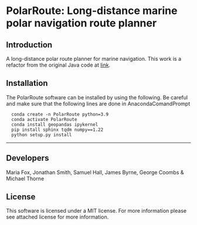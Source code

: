 # PolarRoute: Long-distance marine polar navigation route planner

## Introduction
A long-distance polar route planner for marine navigation. This work is a refactor from the original Java code at [link](https://github.com/foxm1/RoutePlanner). 


## Installation
The PolarRoute software can be installed by using the following. Be careful and make sure that the following lines are done in AnacondaComandPrompt
```
  conda create -n PolarRoute python=3.9
  conda activate PolarRoute
  conda install geopandas ipykernel
  pip install sphinx tqdm numpy==1.22
  python setup.py install
```
---
## Developers
Maria Fox, Jonathan Smith, Samuel Hall, James Byrne, George Coombs &  Michael Thorne

## License
This software is licensed under a MIT license. For more information please see attached license for more information.